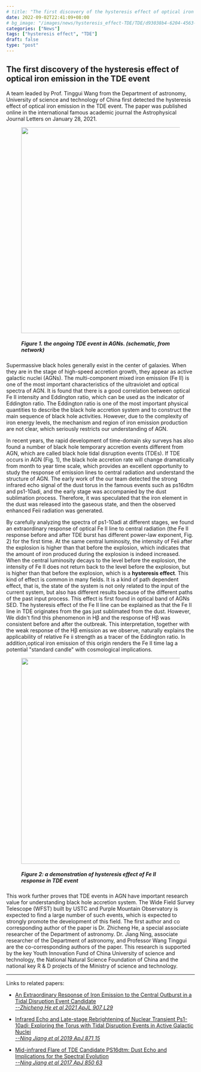 ```yaml
---
# title: "The first discovery of the hysteresis effect of optical iron emission in the TDE event"
date: 2022-09-02T22:41:09+08:00
# bg_image: "/images/news/hysteresis_effect-TDE/TDE/d93038b4-6204-4563-a247-005637551bfe.png"
categories: ["News"]
tags: ["hysteresis effect", "TDE"]
draft: false
type: "post"
---
```

## The first discovery of the hysteresis effect of optical iron emission in the TDE event

A team leaded by Prof. Tinggui Wang from the Department of astronomy, University of science and technology of China first detected the hysteresis effect of optical iron emission in the TDE event. The paper was published online in the international famous academic journal the Astrophysical Journal Letters on January 28, 2021.


<figure>
<img src="/images/news/hysteresis_effect-TDE/TDE/d93038b4-6204-4563-a247-005637551bfe.png" width="550"/>
<figcaption><h5>Figure 1. the ongoing TDE event in AGNs. (schematic, from network)</h5></figcaption>
</figure>


Supermassive black holes generally exist in the center of galaxies. When they are in the stage of high-speed accretion growth, they appear as active galactic nuclei (AGNs). The multi-component mixed iron emission (Fe II) is one of the most important characteristics of the ultraviolet and optical spectra of AGN. It is found that there is a good correlation between optical Fe II intensity and Eddington ratio, which can be used as the indicator of Eddington ratio. The Eddington ratio is one of the most important physical quantities to describe the black hole accretion system and to construct the main sequence of black hole activities. However, due to the complexity of iron energy levels, the mechanism and region of iron emission production are not clear, which seriously restricts our understanding of AGN.



In recent years, the rapid development of time-domain sky surveys has also found a number of black hole temporary accretion events different from AGN, which are called black hole tidal disruption events (TDEs). If TDE occurs in AGN (Fig. 1), the black hole accretion rate will change dramatically from month to year time scale, which provides an excellent opportunity to study the response of emission lines to central radiation and understand the structure of AGN. The early work of the our team detected the strong infrared echo signal of the dust torus in the famous events such as ps16dtm and ps1-10adi, and the early stage was accompanied by the dust sublimation process. Therefore, it was speculated that the iron element in the dust was released into the gaseous state, and then the observed enhanced Feii radiation was generated.



By carefully analyzing the spectra of ps1-10adi at different stages, we found an extraordinary response of optical Fe II line to central radiation (the Fe II response before and after TDE burst has different power-law exponent, Fig. 2) for the first time. At the same central luminosity, the intensity of Feii after the explosion is higher than that before the explosion, which indicates that the amount of iron produced during the explosion is indeed increased. When the central luminosity decays to the level before the explosion, the intensity of Fe II does not return back to the level before the explosion, but is higher than that before the explosion, which is a **hysteresis effect**. This kind of effect is common in many fields. It is a kind of path dependent effect, that is, the state of the system is not only related to the input of the current system, but also has different results because of the different paths of the past input process. This effect is first found in optical band of AGNs SED. The hysteresis effect of the Fe II line can be explained as that the Fe II line in TDE originates from the gas just sublimated from the dust. However, We didn't find this phenomenon in Hβ and the response of Hβ was consistent before and after the outbreak. This interpretation, together with the weak response of the Hβ emission as we observe, naturally explains the applicability of relative Fe ii strength as a tracer of the Eddington ratio. In addition,optical iron emission of this origin renders the Fe II time lag a potential "standard candle" with cosmological implications.

<figure>
<img src="/images/news/hysteresis_effect-TDE/TDE/0a393a5f-e296-4209-a92c-8c200758ffe9.jpg" width="550"/>
<figcaption><h5>Figure 2: a demonstration of hysteresis effect of Fe II response in TDE event</h5></figcaption>
</figure>


This work further proves that TDE events in AGN have important research value for understanding black hole accretion system. The Wide Field Survey Telescope (WFST) built by USTC and Purple Mountain Observatory is expected to find a large number of such events, which is expected to strongly promote the development of this field. The first author and co corresponding author of the paper is Dr. Zhicheng He, a special associate researcher of the Department of astronomy. Dr. Jiang Ning, associate researcher of the Department of astronomy, and Professor Wang Tinggui are the co-corresponding authors of the paper. This research is supported by the key Youth Innovation Fund of China University of science and technology, the National Natural Science Foundation of China and the national key R & D projects of the Ministry of science and technology.

---

Links to related papers:

- [An Extraordinary Response of Iron Emission to the Central Outburst in a Tidal Disruption Event Candidate<br/>*--Zhicheng He et al 2021 ApJL 907 L29*](https:/iopscience.iop.org/article/10.3847/2041-8213/abd7fd)

- [Infrared Echo and Late-stage Rebrightening of Nuclear Transient Ps1-10adi: Exploring the Torus with Tidal Disruption Events in Active Galactic Nuclei<br/>*--Ning Jiang et al 2019 ApJ 871 15*](https://iopscience.iop.org/article/10.3847/1538-4357/aaf6b2)

- [Mid-infrared Flare of TDE Candidate PS16dtm: Dust Echo and Implications for the Spectral Evolution<br/>*--Ning Jiang et al 2017 ApJ 850 63*](https://iopscience.iop.org/article/10.3847/1538-4357/aa93f5)
